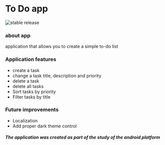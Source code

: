 # To Do app 
![stable release](https://img.shields.io/badge/Download-v1.0-blue)

### about app
application that allows you to create a simple to-do list

### Application features

* create a task
* change a task title, description and priority
* delete a task
* delete all tasks 
* Sort tasks by priority
* Filter tasks by title

### Future improvements

- Localization
- Add proper dark theme control

##### The application was created as part of the study of the android platform
